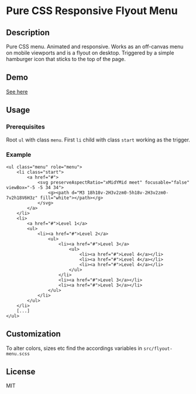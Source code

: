 # Pure CSS Responsive Flyout Menu

## Description

Pure CSS menu. Animated and responsive. Works as an
off-canvas menu on mobile viewports and is a flyout
on desktop. Triggered by a simple hamburger icon
that sticks to the top of the page.

## Demo

[See here](https://htmlpreview.github.io/?https://github.com/dneustadt/css-flyout-menu/blob/master/dist/index.html)

## Usage

### Prerequisites

Root `ul` with class `menu`. First `li` child with class `start` working as the trigger.

### Example

```
<ul class="menu" role="menu">
    <li class="start">
        <a href="#">
            <svg preserveAspectRatio="xMidYMid meet" focusable="false" viewBox="-5 -5 34 34">
                <g><path d="M3 18h18v-2H3v2zm0-5h18v-2H3v2zm0-7v2h18V6H3z" fill="white"></path></g>
            </svg>
        </a>
    </li>
    <li>
        <a href="#">Level 1</a>
        <ul>
            <li><a href="#">Level 2</a>
                <ul>
                    <li><a href="#">Level 3</a>
                        <ul>
                            <li><a href="#">Level 4</a></li>
                            <li><a href="#">Level 4</a></li>
                            <li><a href="#">Level 4</a></li>
                        </ul>
                    </li>
                    <li><a href="#">Level 3</a></li>
                    <li><a href="#">Level 3</a></li>
                </ul>
            </li>
        </ul>
    </li>
    [...]
</ul>
```

## Customization

To alter colors, sizes etc find the accordings variables in `src/flyout-menu.scss`

## License

MIT